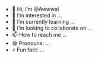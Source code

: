 - 👋 Hi, I’m @Awwwal
- 👀 I’m interested in ...
- 🌱 I’m currently learning ...
- 💞️ I’m looking to collaborate on ...
- 📫 How to reach me ...
- 😄 Pronouns: ...
- ⚡ Fun fact: ...

<!---
Awwwal/Awwwal is a ✨ special ✨ repository because its `README.md` (this file) appears on your GitHub profile.
You can click the Preview link to take a look at your changes.
--->
